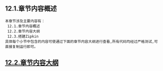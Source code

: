 
## 12.1.章节内容概述
    本章节涉及主要内容有：
     12.1.章节内容概述
     12.2.章节内容大纲
     12.3.搭建Zipkin
	具体每个小节中包含的内容可使通过下面的章节内容大纲进行查看,所有代码均经过严格测试,可直接复制运行即可。

## <a href="/enhance/markmap/environment/centos/centos7/chapter/centos7-outline5-chapter12.html" target="_blank">12.2.章节内容大纲</a>

<Markmap localtion="/enhance/markmap/environment/centos/centos7/chapter/centos7-outline5-chapter12.html" height="500rem"/>


